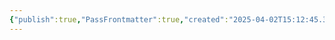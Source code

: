 ```yaml
---
{"publish":true,"PassFrontmatter":true,"created":"2025-04-02T15:12:45.391+03:00","updated":"2025-04-02T16:39:09.372+03:00"}
---
```


